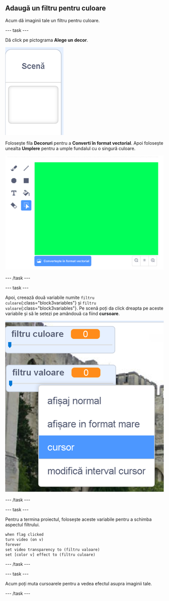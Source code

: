 ## Adaugă un filtru pentru culoare

Acum dă imaginii tale un filtru pentru culoare.

--- task ---

Dă click pe pictograma **Alege un decor**.

![imagine care arată pictograma scena](images/stage.png)

Folosește fila **Decoruri** pentru a **Converti în format vectorial**. Apoi folosește unealta **Umplere** pentru a umple fundalul cu o singură culoare.

![imagine care arată decorul umplut pentru scenă](images/paint-bucket.png)

--- /task ---

--- task ---

Apoi, creează două variabile numite `filtru culoare`{:class="block3variables"} și `filtru valoare`{:class="block3variables"}. Pe scenă poți da click dreapta pe aceste variabile și să le setezi pe amândouă ca fiind **cursoare**.

![imagine care arată variabilele schimbate în cursoare](images/sliders.png)

--- /task ---

--- task ---

Pentru a termina proiectul, folosește aceste variabile pentru a schimba aspectul filtrului.

```blocks3
when flag clicked
turn video (on v)
forever
set video transparency to (filtru valoare)
set [color v] effect to (filtru culoare)
```

--- /task ---

--- task ---

Acum poți muta cursoarele pentru a vedea efectul asupra imaginii tale.

--- /task ---




